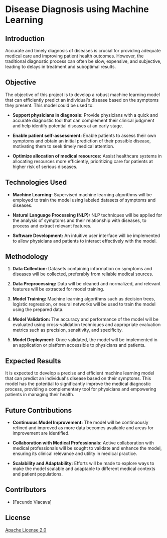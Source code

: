 # Disease Diagnosis using Machine Learning

## Introduction

Accurate and timely diagnosis of diseases is crucial for providing adequate medical care and improving patient health outcomes. However, the traditional diagnostic process can often be slow, expensive, and subjective, leading to delays in treatment and suboptimal results.

## Objective

The objective of this project is to develop a robust machine learning model that can efficiently predict an individual's disease based on the symptoms they present. This model could be used to:

- **Support physicians in diagnosis:** Provide physicians with a quick and accurate diagnostic tool that can complement their clinical judgment and help identify potential diseases at an early stage.

- **Enable patient self-assessment:** Enable patients to assess their own symptoms and obtain an initial prediction of their possible disease, motivating them to seek timely medical attention.

- **Optimize allocation of medical resources:** Assist healthcare systems in allocating resources more efficiently, prioritizing care for patients at higher risk of serious diseases.

## Technologies Used

- **Machine Learning:** Supervised machine learning algorithms will be employed to train the model using labeled datasets of symptoms and diseases.

- **Natural Language Processing (NLP):** NLP techniques will be applied for the analysis of symptoms and their relationship with diseases, to process and extract relevant features.

- **Software Development:** An intuitive user interface will be implemented to allow physicians and patients to interact effectively with the model.

## Methodology

1. **Data Collection:** Datasets containing information on symptoms and diseases will be collected, preferably from reliable medical sources.

2. **Data Preprocessing:** Data will be cleaned and normalized, and relevant features will be extracted for model training.

3. **Model Training:** Machine learning algorithms such as decision trees, logistic regression, or neural networks will be used to train the model using the prepared data.

4. **Model Validation:** The accuracy and performance of the model will be evaluated using cross-validation techniques and appropriate evaluation metrics such as precision, sensitivity, and specificity.

5. **Model Deployment:** Once validated, the model will be implemented in an application or platform accessible to physicians and patients.

## Expected Results

It is expected to develop a precise and efficient machine learning model that can predict an individual's disease based on their symptoms. This model has the potential to significantly improve the medical diagnostic process, providing a complementary tool for physicians and empowering patients in managing their health.

## Future Contributions

- **Continuous Model Improvement:** The model will be continuously refined and improved as more data becomes available and areas for improvement are identified.

- **Collaboration with Medical Professionals:** Active collaboration with medical professionals will be sought to validate and enhance the model, ensuring its clinical relevance and utility in medical practice.

- **Scalability and Adaptability:** Efforts will be made to explore ways to make the model scalable and adaptable to different medical contexts and patient populations.

## Contributors

- [Facundo Viacava]

## License

[Apache License 2.0](https://choosealicense.com/licenses/apache-2.0/)
